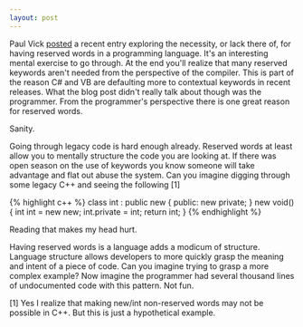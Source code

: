 ```yaml
---
layout: post
---
```

Paul Vick [posted](http://www.panopticoncentral.net/archive/2008/05/08/23317.aspx) a recent entry exploring the necessity, or lack there of, for having reserved words in a programming language.  It's an interesting mental exercise to go through.  At the end you'll realize that many reserved keywords aren't needed from the perspective of the compiler.  This is part of the reason C# and VB are defaulting more to contextual keywords in recent releases.  What the blog post didn't really talk about though was the programmer.  From the programmer's perspective there is one great reason for reserved words.

Sanity.

Going through legacy code is hard enough already.  Reserved words at least allow you to mentally structure the code you are looking at.  If there was open season on the use of keywords you know someone will take advantage and flat out abuse the system.  Can you imagine digging through some legacy C++ and seeing the following [1]

    
{% highlight c++ %}
class int : public new { public: new private; }
new void() {
  int int = new new;
  int.private = int;
  return int;
}
{% endhighlight %}

Reading that makes my head hurt.

Having reserved words is a language adds a modicum of structure.  Language structure allows developers to more quickly grasp the meaning and intent of a piece of code.  Can you imagine trying to grasp a more complex example?  Now imagine the programmer had several thousand lines of undocumented code with this pattern.  Not fun.

[1] Yes I realize that making new/int non-reserved words may not be possible in C++.  But this is just a hypothetical example.

